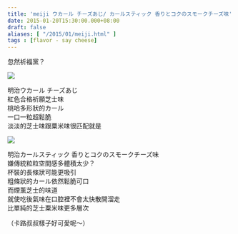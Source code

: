 ```yaml
---
title: 'meiji ウカール チーズあじ/ カールスティック 香りとコクのスモークチーズ味'
date: 2015-01-20T15:30:00.000+08:00
draft: false
aliases: [ "/2015/01/meiji.html" ]
tags : [flavor - say cheese]
---
```


忽然祈福黨？  

[![](https://farm9.staticflickr.com/8641/16120464347_a2e5b8a73a_z.jpg)](https://farm9.staticflickr.com/8641/16120464347_a2e5b8a73a_z.jpg)

明治ウカール チーズあじ  
紅色合格祈願芝士味  
桃哈多形狀的カール  
一口一粒超鬆脆  
淡淡的芝士味跟粟米味很匹配就是  

[![](https://farm8.staticflickr.com/7492/16305456272_7cfdc00a74_z.jpg)](https://farm8.staticflickr.com/7492/16305456272_7cfdc00a74_z.jpg)

明治カールスティック 香りとコクのスモークチーズ味  
嫌傳統粒粒空間感多體積太少？  
杯裝的長條狀可能更吸引  
粗條狀的カール依然鬆脆可口  
而煙薰芝士的味道  
就使吃後氣味在口腔裡不會太快散開溜走  
比單純的芝士粟米味更多層次  
  
（卡路叔叔樣子好可愛呢～）